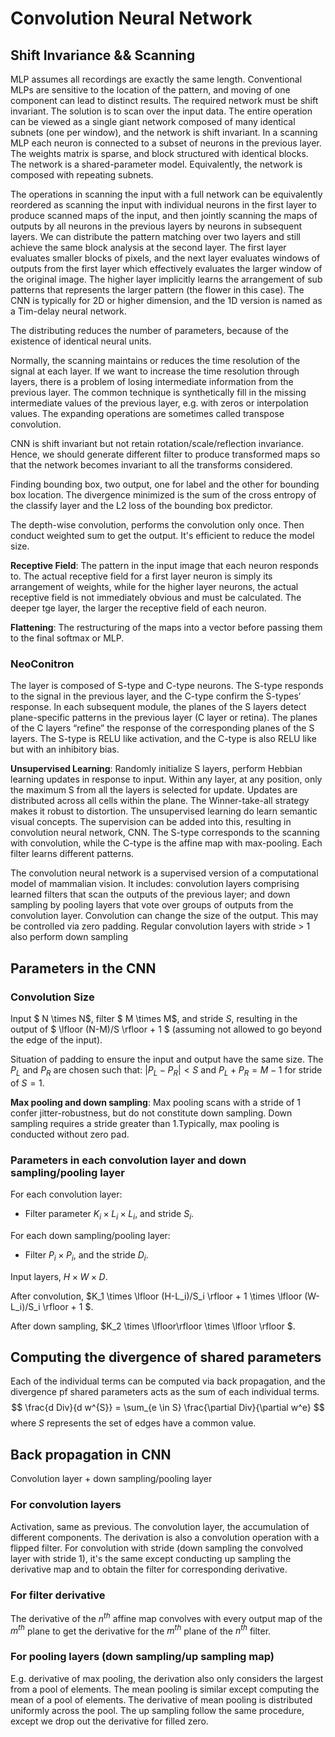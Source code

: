 # Convolution Neural Network
## Shift Invariance && Scanning
MLP assumes all recordings are exactly the same length. Conventional MLPs are sensitive to the location of the pattern, and moving of one component can lead to distinct results. The required network must be shift invariant. The solution is to scan over the input data. The entire operation can be viewed as a single giant network composed of many identical subnets (one per window), and the network is shift invariant. In a scanning MLP each neuron is connected to a subset of neurons in the previous layer. The weights matrix is sparse, and block structured with identical blocks. The network is a shared-parameter model. Equivalently, the network is composed with repeating subnets.

The operations in scanning the input with a full network can be equivalently reordered as scanning the input with individual neurons in the first layer to produce scanned maps of the input, and then jointly scanning the maps of outputs by all neurons in the previous layers by neurons in subsequent layers. We can distribute the pattern matching over two layers and still achieve the same block analysis at the second layer. The first layer evaluates smaller blocks of pixels, and the next layer evaluates windows of outputs from the first layer which effectively evaluates the larger window of the original image. The higher layer implicitly learns the arrangement of sub patterns that represents the larger pattern (the flower in this case). The CNN is typically for 2D or higher dimension, and the 1D version is named as a Tim-delay neural network.

The distributing reduces the number of parameters, because of the existence of identical neural units.

Normally, the scanning maintains or reduces the time resolution of the signal at each layer. If we want to increase the time resolution through layers, there is a problem of losing intermediate information from the previous layer. The common technique is synthetically fill in the missing intermediate values of the previous layer, e.g. with zeros or interpolation values. The expanding operations are sometimes called transpose convolution.

CNN is shift invariant but not retain rotation/scale/reflection invariance. Hence, we should generate different filter to produce transformed maps so that the network becomes invariant to all the transforms considered.

Finding bounding box, two output, one for label and the other for bounding box location. The divergence minimized is the sum of the cross entropy of the classify layer and the L2 loss of the bounding box predictor.

The depth-wise convolution, performs the convolution only once. Then conduct weighted sum to get the output. It's efficient to reduce the model size.

**Receptive Field**: The pattern in the input image that each neuron responds to. The actual receptive field for a first layer neuron is simply its arrangement of weights, while for the higher layer neurons, the actual receptive field is not immediately obvious and must be calculated. The deeper tge layer, the larger the receptive field of each neuron.

**Flattening**: The  restructuring of the maps into a
vector before passing them to the final softmax or MLP.


### NeoConitron
The layer is composed of S-type and C-type neurons. The S-type responds to the signal in the previous layer, and the C-type confirm the S-types’ response. In each subsequent module, the planes of the S layers detect plane-specific patterns in the previous layer (C layer or retina). The planes of the C layers “refine” the response of the corresponding planes of the S layers. The S-type is RELU like activation, and the C-type is also RELU like but with an inhibitory bias.

**Unsupervised Learning**: Randomly initialize S layers, perform Hebbian learning updates in response to input. Within any layer, at any position, only the maximum S from all the layers is selected for update. Updates are distributed across all cells within the plane. The Winner-take-all strategy makes it robust to distortion. The unsupervised learning do learn semantic visual concepts. The supervision can be added into this, resulting in convolution neural network, CNN. The S-type corresponds to the scanning with convolution, while the C-type is the affine map with max-pooling. Each filter learns different patterns.

The convolution neural network is a supervised version of a computational model of mammalian vision. It includes: convolution layers comprising learned filters that scan the outputs of the previous layer; and down sampling by pooling layers that vote over groups of outputs from the convolution layer. Convolution can change the size of the output. This may be controlled via zero padding. Regular convolution layers with stride > 1 also perform down sampling

## Parameters in the CNN

### Convolution Size
Input $ N \times N$, filter $ M \times M$, and stride $S$, resulting in the output of $ \lfloor (N-M)/S \rfloor + 1 $ (assuming not allowed to go beyond the edge of the input).

Situation of padding to ensure the input and output have the same size. The $P_L$ and $P_R$ are chosen such that: $|P_L -P_R| < S$ and $P_L + P_R = M-1$ for stride of $S =1$. 

**Max pooling and down sampling**: Max pooling scans with a stride of 1 confer jitter-robustness, but do not constitute down sampling. Down sampling requires a stride greater than 1.Typically, max pooling is conducted without zero pad.

### Parameters in each convolution layer and down sampling/pooling layer
For each convolution layer:
- Filter parameter $K_i \times L_i \times L_i$, and stride $S_i$.

For  each down sampling/pooling layer:
- Filter $P_i \times P_i$, and the stride $D_i$.

Input layers, $H \times W \times D$.

After convolution, $K_1 \times \lfloor (H-L_i)/S_i \rfloor + 1 \times \lfloor (W-L_i)/S_i \rfloor + 1  $.

After down sampling, $K_2 \times \lfloor\rfloor \times \lfloor \rfloor $.


## Computing the divergence of shared parameters
Each of the individual terms can be computed via back propagation, and the divergence pf shared parameters acts as the sum of each individual terms.
$$ \frac{d Div}{d w^{S}} = \sum_{e \in S} \frac{\partial Div}{\partial w^e} $$
where $S$ represents the set of edges have a common value.

## Back propagation in CNN
Convolution layer + down sampling/pooling layer
### For convolution layers
Activation, same as previous. The convolution layer, the accumulation of different components. The derivation is also a convolution operation with a flipped filter. For convolution with stride (down sampling the convolved layer with stride 1), it's the same except conducting up sampling the derivative map and to obtain the filter for corresponding derivative.

### For filter derivative
The derivative of the $n^{th}$ affine map convolves with every output map of the $m^{th}$ plane to get the derivative for the $m^{th}$ plane of the $n^{th}$ filter.

### For pooling layers (down sampling/up sampling map)
E.g. derivative of max pooling, the derivation also only considers the largest from a pool of elements. The mean pooling is similar except computing the mean of a pool of elements. The derivative of mean pooling is distributed uniformly across the pool. The up sampling follow the same procedure, except we drop out the derivative for filled zero.

